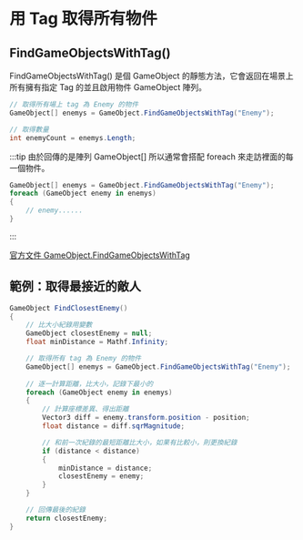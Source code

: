 # 用 Tag 取得所有物件

## FindGameObjectsWithTag()
FindGameObjectsWithTag() 是個 GameObject 的靜態方法，它會返回在場景上所有擁有指定 Tag 的並且啟用物件 GameObject 陣列。

```csharp
// 取得所有場上 tag 為 Enemy 的物件
GameObject[] enemys = GameObject.FindGameObjectsWithTag("Enemy");

// 取得數量
int enemyCount = enemys.Length;
```
:::tip
由於回傳的是陣列 GameObject[] 所以通常會搭配 foreach 來走訪裡面的每一個物件。
```csharp
GameObject[] enemys = GameObject.FindGameObjectsWithTag("Enemy");
foreach (GameObject enemy in enemys)
{
    // enemy......
}
```
:::

[官方文件 GameObject.FindGameObjectsWithTag](https://docs.unity3d.com/ScriptReference/GameObject.FindGameObjectsWithTag.html)


## 範例：取得最接近的敵人
```csharp
GameObject FindClosestEnemy()
{
    // 比大小紀錄用變數
    GameObject closestEnemy = null;
    float minDistance = Mathf.Infinity;

    // 取得所有 tag 為 Enemy 的物件
    GameObject[] enemys = GameObject.FindGameObjectsWithTag("Enemy");
    
    // 逐一計算距離，比大小，記錄下最小的
    foreach (GameObject enemy in enemys)
    {
        // 計算座標差異、得出距離
        Vector3 diff = enemy.transform.position - position;
        float distance = diff.sqrMagnitude;

        // 和前一次紀錄的最短距離比大小，如果有比較小，則更換紀錄
        if (distance < distance)
        {
            minDistance = distance;
            closestEnemy = enemy;
        }
    }

    // 回傳最後的紀錄
    return closestEnemy;
}
```